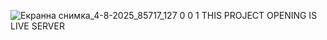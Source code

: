 ![Екранна снимка_4-8-2025_85717_127 0 0 1](https://github.com/user-attachments/assets/1368cf27-8b38-4588-8083-fd7c920d6b72)
THIS PROJECT OPENING IS LIVE SERVER
